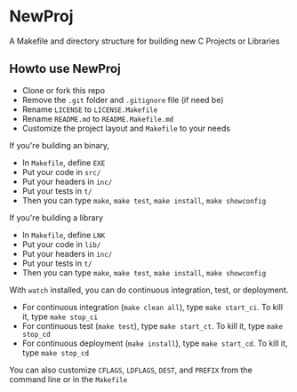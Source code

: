 # NewProj #

A Makefile and directory structure for building new C Projects or Libraries

## Howto use NewProj ##

* Clone or fork this repo
* Remove the `.git` folder and `.gitignore` file (if need be)
* Rename `LICENSE` to `LICENSE.Makefile`
* Rename `README.md` to `README.Makefile.md`
* Customize the project layout and `Makefile` to your needs

If you're building an binary,
* In `Makefile`, define `EXE`
* Put your code in `src/`
* Put your headers in `inc/`
* Put your tests in `t/`
* Then you can type `make`, `make test`, `make install`, `make showconfig`

If you're building a library
* In `Makefile`, define `LNK`
* Put your code in `lib/`
* Put your headers in `inc/`
* Put your tests in `t/`
* Then you can type `make`, `make test`, `make install`, `make showconfig`

With `watch` installed, you can do continuous integration, test, or deployment.
* For continuous integration (`make clean all`), type `make start_ci`.  To kill it, type `make stop_ci`
* For continuous test (`make test`), type `make start_ct`.  To kill it, type `make stop_cd`
* For continuous deployment (`make install`), type `make start_cd`.  To kill it, type `make stop_cd`

You can also customize `CFLAGS`, `LDFLAGS`, `DEST`, and `PREFIX` from the command line or in the `Makefile`
